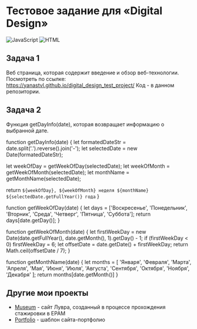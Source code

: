 <h1>
    Тестовое задание для «Digital Design»
</h1>

![JavaScript](https://img.shields.io/badge/Vanilla%20JavaScript-444?logo=JavaScript&logoColor=f0f0f0)
![HTML](https://img.shields.io/badge/HTML-444?logo=HTML5&logoColor=f0f0f0)

## Задача 1

Веб страница, которая содержит введение и обзор веб-технологии.
Посмотреть по ссылке: https://yanastvl.github.io/digital_design_test_project/
Код - в данном репозитории.

## Задача 2

Функция getDayInfo(date), которая возвращает информацию о выбранной дате.

function getDayInfo(date) {
  let formatedDateStr = date.split('.').reverse().join('-');
  let selectedDate = new Date(formatedDateStr);

  let weekOfDay = getWeekOfDay(selectedDate);
  let weekOfMonth = getWeekOfMonth(selectedDate);
  let monthName = getMonthName(selectedDate);

  return `${weekOfDay}, ${weekOfMonth} неделя ${monthName} ${selectedDate.getFullYear()} года`
}

function getWeekOfDay(date) {
  let days = ['Воскресенье', 'Понедельник', 'Вторник', 'Среда', 'Четверг', 'Пятница', 'Суббота'];
  return days[date.getDay()];
}

function getWeekOfMonth(date) {
  let firstWeekDay = new Date(date.getFullYear(), date.getMonth(), 1).getDay() - 1;
  if (firstWeekDay < 0) firstWeekDay = 6;
  let offsetDate = date.getDate() + firstWeekDay;
  return Math.ceil(offsetDate / 7);
}

function getMonthName(date) {
  let months = [
    'Января', 'Февраля', 'Марта', 'Апреля', 'Мая', 'Июня', 'Июля', 'Августа', 'Сентября', 'Октября', 'Ноября', 'Декабря'
  ];
  return months[date.getMonth()]
}

## Другие мои проекты
 - [Museum](https://rolling-scopes-school.github.io/yanastvl-JSFE2021Q3/museum-dom/) - сайт Лувра, созданный в процессе прохождения стажировки в EPAM
 - [Portfolio](https://yanastvl.github.io/portfolio_template/) - шаблон сайта-портфолио
